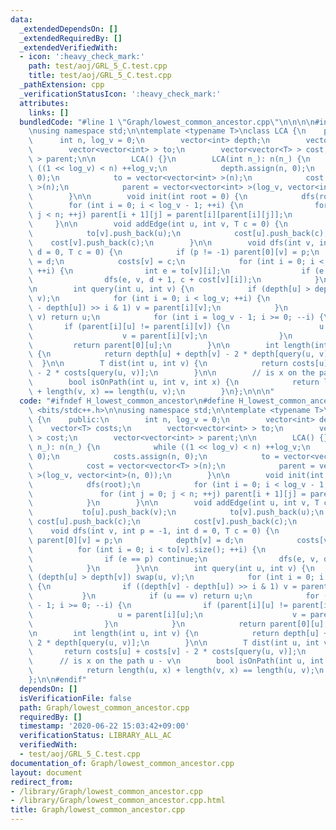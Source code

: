 ```yaml
---
data:
  _extendedDependsOn: []
  _extendedRequiredBy: []
  _extendedVerifiedWith:
  - icon: ':heavy_check_mark:'
    path: test/aoj/GRL_5_C.test.cpp
    title: test/aoj/GRL_5_C.test.cpp
  _pathExtension: cpp
  _verificationStatusIcon: ':heavy_check_mark:'
  attributes:
    links: []
  bundledCode: "#line 1 \"Graph/lowest_common_ancestor.cpp\"\n\n\n\n#include <bits/stdc++.h>\n\
    \nusing namespace std;\n\ntemplate <typename T>\nclass LCA {\n    public:\n  \
    \      int n, log_v = 0;\n        vector<int> depth;\n        vector<T> costs;\n\
    \        vector<vector<int> > to;\n        vector<vector<T> > cost;\n        vector<vector<int>\
    \ > parent;\n\n        LCA() {}\n        LCA(int n_): n(n_) {\n            while\
    \ ((1 << log_v) < n) ++log_v;\n            depth.assign(n, 0);\n            costs.assign(n,\
    \ 0);\n            to = vector<vector<int> >(n);\n            cost = vector<vector<T>\
    \ >(n);\n            parent = vector<vector<int> >(log_v, vector<int>(n, 0));\n\
    \        }\n\n        void init(int root = 0) {\n            dfs(root);\n    \
    \        for (int i = 0; i < log_v - 1; ++i) {\n                for (int j = 0;\
    \ j < n; ++j) parent[i + 1][j] = parent[i][parent[i][j]];\n            }\n   \
    \     }\n\n        void addEdge(int u, int v, T c = 0) {\n            to[u].push_back(v);\n\
    \            to[v].push_back(u);\n            cost[u].push_back(c);\n        \
    \    cost[v].push_back(c);\n        }\n\n        void dfs(int v, int p = -1, int\
    \ d = 0, T c = 0) {\n            if (p != -1) parent[0][v] = p;\n            depth[v]\
    \ = d;\n            costs[v] = c;\n            for (int i = 0; i < to[v].size();\
    \ ++i) {\n                int e = to[v][i];\n                if (e == p) continue;\n\
    \                dfs(e, v, d + 1, c + cost[v][i]);\n            }\n        }\n\
    \n        int query(int u, int v) {\n            if (depth[u] > depth[v]) swap(u,\
    \ v);\n            for (int i = 0; i < log_v; ++i) {\n                if ((depth[v]\
    \ - depth[u]) >> i & 1) v = parent[i][v];\n            }\n            if (u ==\
    \ v) return u;\n            for (int i = log_v - 1; i >= 0; --i) {\n         \
    \       if (parent[i][u] != parent[i][v]) {\n                    u = parent[i][u];\n\
    \                    v = parent[i][v];\n                }\n            }\n   \
    \         return parent[0][u];\n        }\n\n        int length(int u, int v)\
    \ {\n            return depth[u] + depth[v] - 2 * depth[query(u, v)];\n      \
    \  }\n\n        T dist(int u, int v) {\n            return costs[u] + costs[v]\
    \ - 2 * costs[query(u, v)];\n        }\n\n        // is x on the path u - v\n\
    \        bool isOnPath(int u, int v, int x) {\n            return length(u, x)\
    \ + length(v, x) == length(u, v);\n        }\n};\n\n\n"
  code: "#ifndef H_lowest_common_ancestor\n#define H_lowest_common_ancestor\n\n#include\
    \ <bits/stdc++.h>\n\nusing namespace std;\n\ntemplate <typename T>\nclass LCA\
    \ {\n    public:\n        int n, log_v = 0;\n        vector<int> depth;\n    \
    \    vector<T> costs;\n        vector<vector<int> > to;\n        vector<vector<T>\
    \ > cost;\n        vector<vector<int> > parent;\n\n        LCA() {}\n        LCA(int\
    \ n_): n(n_) {\n            while ((1 << log_v) < n) ++log_v;\n            depth.assign(n,\
    \ 0);\n            costs.assign(n, 0);\n            to = vector<vector<int> >(n);\n\
    \            cost = vector<vector<T> >(n);\n            parent = vector<vector<int>\
    \ >(log_v, vector<int>(n, 0));\n        }\n\n        void init(int root = 0) {\n\
    \            dfs(root);\n            for (int i = 0; i < log_v - 1; ++i) {\n \
    \               for (int j = 0; j < n; ++j) parent[i + 1][j] = parent[i][parent[i][j]];\n\
    \            }\n        }\n\n        void addEdge(int u, int v, T c = 0) {\n \
    \           to[u].push_back(v);\n            to[v].push_back(u);\n           \
    \ cost[u].push_back(c);\n            cost[v].push_back(c);\n        }\n\n    \
    \    void dfs(int v, int p = -1, int d = 0, T c = 0) {\n            if (p != -1)\
    \ parent[0][v] = p;\n            depth[v] = d;\n            costs[v] = c;\n  \
    \          for (int i = 0; i < to[v].size(); ++i) {\n                int e = to[v][i];\n\
    \                if (e == p) continue;\n                dfs(e, v, d + 1, c + cost[v][i]);\n\
    \            }\n        }\n\n        int query(int u, int v) {\n            if\
    \ (depth[u] > depth[v]) swap(u, v);\n            for (int i = 0; i < log_v; ++i)\
    \ {\n                if ((depth[v] - depth[u]) >> i & 1) v = parent[i][v];\n \
    \           }\n            if (u == v) return u;\n            for (int i = log_v\
    \ - 1; i >= 0; --i) {\n                if (parent[i][u] != parent[i][v]) {\n \
    \                   u = parent[i][u];\n                    v = parent[i][v];\n\
    \                }\n            }\n            return parent[0][u];\n        }\n\
    \n        int length(int u, int v) {\n            return depth[u] + depth[v] -\
    \ 2 * depth[query(u, v)];\n        }\n\n        T dist(int u, int v) {\n     \
    \       return costs[u] + costs[v] - 2 * costs[query(u, v)];\n        }\n\n  \
    \      // is x on the path u - v\n        bool isOnPath(int u, int v, int x) {\n\
    \            return length(u, x) + length(v, x) == length(u, v);\n        }\n\
    };\n\n#endif"
  dependsOn: []
  isVerificationFile: false
  path: Graph/lowest_common_ancestor.cpp
  requiredBy: []
  timestamp: '2020-06-22 15:03:42+09:00'
  verificationStatus: LIBRARY_ALL_AC
  verifiedWith:
  - test/aoj/GRL_5_C.test.cpp
documentation_of: Graph/lowest_common_ancestor.cpp
layout: document
redirect_from:
- /library/Graph/lowest_common_ancestor.cpp
- /library/Graph/lowest_common_ancestor.cpp.html
title: Graph/lowest_common_ancestor.cpp
---
```

